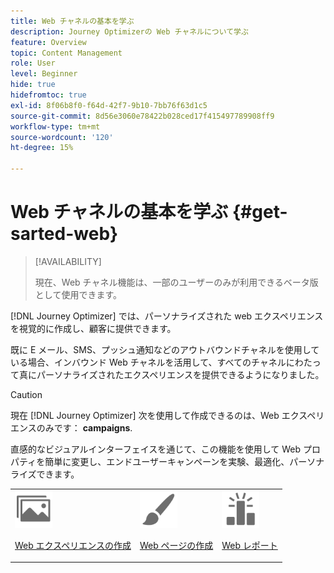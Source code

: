 ```yaml
---
title: Web チャネルの基本を学ぶ
description: Journey Optimizerの Web チャネルについて学ぶ
feature: Overview
topic: Content Management
role: User
level: Beginner
hide: true
hidefromtoc: true
exl-id: 8f06b8f0-f64d-42f7-9b10-7bb76f63d1c5
source-git-commit: 8d56e3060e78422b028ced17f415497789908ff9
workflow-type: tm+mt
source-wordcount: '120'
ht-degree: 15%

---
```


# Web チャネルの基本を学ぶ {#get-sarted-web}

>[!AVAILABILITY]
>
>現在、Web チャネル機能は、一部のユーザーのみが利用できるベータ版として使用できます。

[!DNL Journey Optimizer] では、パーソナライズされた web エクスペリエンスを視覚的に作成し、顧客に提供できます。

既に E メール、SMS、プッシュ通知などのアウトバウンドチャネルを使用している場合、インバウンド Web チャネルを活用して、すべてのチャネルにわたって真にパーソナライズされたエクスペリエンスを提供できるようになりました。

>[!CAUTION]
>
>現在 [!DNL Journey Optimizer] 次を使用して作成できるのは、Web エクスペリエンスのみです： **campaigns**.

直感的なビジュアルインターフェイスを通じて、この機能を使用して Web プロパティを簡単に変更し、エンドユーザーキャンペーンを実験、最適化、パーソナライズできます。

<!--
[Learn more on web channel in this video](#video)
-->

<table>
<tr>
<td><img src="../assets/do-not-localize/icon_assets.svg" width="60px"><p><a href="create-web.md">Web エクスペリエンスの作成</a></p></td>
<td><img src="../assets/do-not-localize/icon_design.svg" width="60px"><p><a href="author-web.md">Web ページの作成</a></p></td>
<td><img src="../assets/do-not-localize/monitor.svg" width="60px"><p><a href="web-report.md">Web レポート</a></p></td>
</tr>
</table>

<!--
## How-to video{#video}

The video below shows how to 

>[!VIDEO]()
-->
